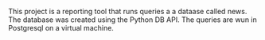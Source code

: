 This project is a reporting tool that runs queries a a dataase called news. The database was created using the Python DB API. The queries are wun in Postgresql on a virtual machine.